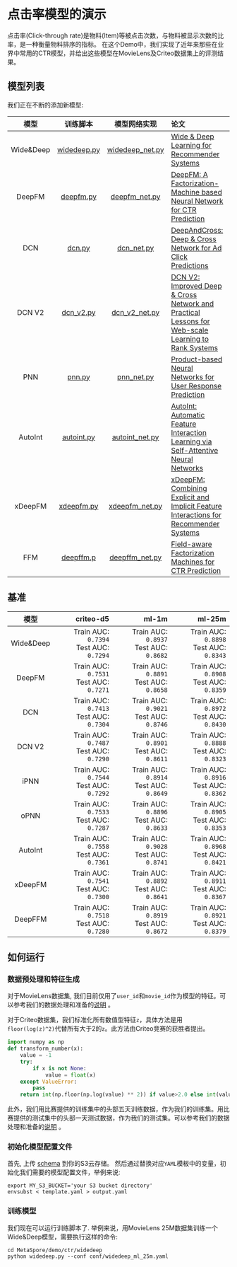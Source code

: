 # 点击率模型的演示

点击率(Click-through rate)是物料(Item)等被点击次数，与物料被显示次数的比率，是一种衡量物料排序的指标。
在这个Demo中，我们实现了近年来那些在业界中常用的CTR模型，并给出这些模型在MovieLens及Criteo数据集上的评测结果。

## 模型列表
我们正在不断的添加新模型:

|    模型     |                训练脚本                 |                        模型网络实现                         | 论文                                                                                                                                     |
|:---------:|:-----------------------------------:|:-----------------------------------------------------:|:---------------------------------------------------------------------------------------------------------------------------------------|
| Wide&Deep | [widedeep.py](widedeep/widedeep.py) | [widedeep_net.py](../../python/algos/widedeep_net.py) | [Wide & Deep Learning for Recommender Systems](https://dl.acm.org/doi/pdf/10.1145/2988450.2988454)                                     |
|  DeepFM   |    [deepfm.py](deepfm/deepfm.py)    |   [deepfm_net.py](../../python/algos/deepfm_net.py)   | [DeepFM: A Factorization-Machine based Neural Network for CTR Prediction](https://arxiv.org/pdf/1703.04247.pdf)                        |
|    DCN    |        [dcn.py](dcn/dcn.py)         |      [dcn_net.py](../../python/algos/dcn_net.py)      | [DeepAndCross: Deep & Cross Network for Ad Click Predictions](https://dl.acm.org/doi/pdf/10.1145/3124749.3124754)                      |
|  DCN V2   |    [dcn_v2.py](dcn_v2/dcn_v2.py)    |   [dcn_v2_net.py](../../python/algos/dcn_v2_net.py)   | [DCN V2: Improved Deep & Cross Network and Practical Lessons for Web-scale Learning to Rank Systems](https://arxiv.org/abs/2008.13535) |
|    PNN    |        [pnn.py](pnn/pnn.py)         |      [pnn_net.py](../../python/algos/pnn_net.py)      | [Product-based Neural Networks for User Response Prediction](https://arxiv.org/pdf/1611.00144.pdf)                                     |
|  AutoInt  |  [autoint.py](autoint/autoint.py)   |  [autoint_net.py](../../python/algos/autoint_net.py)  | [AutoInt: Automatic Feature Interaction Learning via Self-Attentive Neural Networks](https://arxiv.org/abs/1810.11921)                 |
|  xDeepFM  |  [xdeepfm.py](xdeepfm/xdeepfm.py)   |  [xdeepfm_net.py](../../python/algos/xdeepfm_net.py)  | [xDeepFM: Combining Explicit and Implicit Feature Interactions for Recommender Systems](https://arxiv.org/pdf/1803.05170.pdf)          |
| FFM            | [deepffm.p](deepffm/deepffm.py)|  [deepffm_net.py](../../python/algos/deepffm_net.py)  | [Field-aware Factorization Machines for CTR Prediction](https://www.csie.ntu.edu.tw/~cjlin/papers/ffm.pdf)


## 基准
|    模型     |                                       criteo-d5 |                                           ml-1m |                                          ml-25m |
|:---------:|------------------------------------------------:|------------------------------------------------:|------------------------------------------------:|
| Wide&Deep | Train AUC:  `0.7394` <br /> Test AUC:  `0.7294` | Train AUC:  `0.8937` <br /> Test AUC:  `0.8682` | Train AUC:  `0.8898` <br /> Test AUC:  `0.8343` |
|  DeepFM   | Train AUC:  `0.7531` <br /> Test AUC:  `0.7271` | Train AUC:  `0.8891` <br /> Test AUC:  `0.8658` | Train AUC:  `0.8908` <br /> Test AUC:  `0.8359` |
|    DCN    | Train AUC:  `0.7413` <br /> Test AUC:  `0.7304` | Train AUC:  `0.9021` <br /> Test AUC:  `0.8746` | Train AUC:  `0.8972` <br /> Test AUC:  `0.8430` |
|  DCN V2   | Train AUC:  `0.7487` <br /> Test AUC:  `0.7290` | Train AUC:  `0.8901` <br /> Test AUC:  `0.8611` | Train AUC:  `0.8888` <br /> Test AUC:  `0.8323` |
|   iPNN    | Train AUC:  `0.7544` <br /> Test AUC:  `0.7292` | Train AUC:  `0.8914` <br /> Test AUC:  `0.8649` | Train AUC:  `0.8916` <br /> Test AUC:  `0.8362` |
|   oPNN    | Train AUC:  `0.7533` <br /> Test AUC:  `0.7287` | Train AUC:  `0.8896` <br /> Test AUC:  `0.8633` | Train AUC:  `0.8905` <br /> Test AUC:  `0.8353` |
|  AutoInt  | Train AUC:  `0.7558` <br /> Test AUC:  `0.7361` | Train AUC:  `0.9028` <br /> Test AUC:  `0.8741` | Train AUC:  `0.8968` <br /> Test AUC:  `0.8421` |
|  xDeepFM  | Train AUC:  `0.7541` <br /> Test AUC:  `0.7300` | Train AUC:  `0.8892` <br /> Test AUC:  `0.8641` | Train AUC:  `0.8911` <br /> Test AUC:  `0.8367` |
|  DeepFFM  | Train AUC:  `0.7518` <br /> Test AUC:  `0.7280` | Train AUC:  `0.8919` <br /> Test AUC:  `0.8672` | Train AUC:  `0.8921` <br /> Test AUC:  `0.8379` |


## 如何运行

### 数据预处理和特征生成
对于MovieLens数据集, 我们目前仅用了`user_id`和`movie_id`作为模型的特征。可以参考我们的数据处理和准备的[说明](../dataset/README.md) 。

对于Criteo数据集，我们标准化所有数值型特征`z`，具体方法是用`floor(log(z)^2)`代替所有大于2的`z`。此方法由Criteo竞赛的获胜者提出。
```python
import numpy as np
def transform_number(x):
    value = -1
    try:
        if x is not None:
            value = float(x)
    except ValueError:
        pass
    return int(np.floor(np.log(value) ** 2)) if value>2.0 else int(value)
```
此外，我们用比赛提供的训练集中的头部五天训练数据，作为我们的训练集。用比赛提供的测试集中的头部一天测试数据，作为我们的测试集。可以参考我们的数据处理和准备的[说明](../dataset/README.md) 。

### 初始化模型配置文件
首先, 上传 [schema](schema) 到你的S3云存储。
然后通过替换对应`YAML`模板中的变量，初始化我们需要的模型配置文件，举例来说:
```shell
export MY_S3_BUCKET='your S3 bucket directory'
envsubst < template.yaml > output.yaml 
```

### 训练模型
我们现在可以运行训练脚本了. 举例来说，用MovieLens 25M数据集训练一个Wide&Deep模型，需要执行这样的命令:
```shell
cd MetaSpore/demo/ctr/widedeep
python widedeep.py --conf conf/widedeep_ml_25m.yaml
```